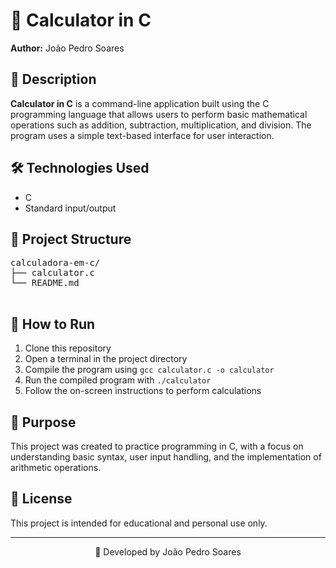 </head>
<body>
  <h1>🧮 Calculator in C</h1>
  <p><strong>Author:</strong> João Pedro Soares</p>

  <h2>📌 Description</h2>
  <p><strong>Calculator in C</strong> is a command-line application built using the C programming language that allows users to perform basic mathematical operations such as addition, subtraction, multiplication, and division. The program uses a simple text-based interface for user interaction.</p>

  <h2>🛠️ Technologies Used</h2>
  <ul>
    <li>C</li>
    <li>Standard input/output</li>
  </ul>

  <h2>📂 Project Structure</h2>
  <pre>
calculadora-em-c/
├── calculator.c
└── README.md
  </pre>

  <h2>🚀 How to Run</h2>
  <ol>
    <li>Clone this repository</li>
    <li>Open a terminal in the project directory</li>
    <li>Compile the program using <code>gcc calculator.c -o calculator</code></li>
    <li>Run the compiled program with <code>./calculator</code></li>
    <li>Follow the on-screen instructions to perform calculations</li>
  </ol>

  <h2>🎯 Purpose</h2>
  <p>This project was created to practice programming in C, with a focus on understanding basic syntax, user input handling, and the implementation of arithmetic operations.</p>

  <h2>📄 License</h2>
  <p>This project is intended for educational and personal use only.</p>

  <hr>
  <p align="center">📘 Developed by João Pedro Soares</p>
</body>
</html>
